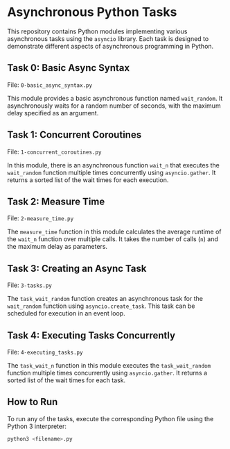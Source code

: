 # Asynchronous Python Tasks

This repository contains Python modules implementing various asynchronous tasks using the `asyncio` library. Each task is designed to demonstrate different aspects of asynchronous programming in Python.

## Task 0: Basic Async Syntax

File: `0-basic_async_syntax.py`

This module provides a basic asynchronous function named `wait_random`. It asynchronously waits for a random number of seconds, with the maximum delay specified as an argument.

## Task 1: Concurrent Coroutines

File: `1-concurrent_coroutines.py`

In this module, there is an asynchronous function `wait_n` that executes the `wait_random` function multiple times concurrently using `asyncio.gather`. It returns a sorted list of the wait times for each execution.

## Task 2: Measure Time

File: `2-measure_time.py`

The `measure_time` function in this module calculates the average runtime of the `wait_n` function over multiple calls. It takes the number of calls (`n`) and the maximum delay as parameters.

## Task 3: Creating an Async Task

File: `3-tasks.py`

The `task_wait_random` function creates an asynchronous task for the `wait_random` function using `asyncio.create_task`. This task can be scheduled for execution in an event loop.

## Task 4: Executing Tasks Concurrently

File: `4-executing_tasks.py`

The `task_wait_n` function in this module executes the `task_wait_random` function multiple times concurrently using `asyncio.gather`. It returns a sorted list of the wait times for each task.

## How to Run

To run any of the tasks, execute the corresponding Python file using the Python 3 interpreter:

```bash
python3 <filename>.py

